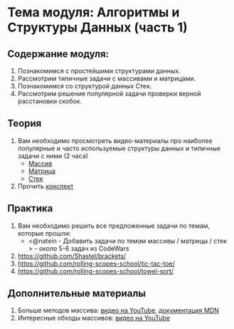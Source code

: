# Тема модуля: Алгоритмы и Структуры Данных (часть 1)
## Содержание модуля:
1. Познакомимся с простейшими структурами данных.
2. Рассмотрим типичные задачи с массивами и матрицами.
3. Познакомимся со структурой данных Стек.
4. Рассмотрим решение популярной задачи проверки верной расстановки скобок.

## Теория 
1. Вам необходимо просмотреть видео-материалы про наиболее популярные и часто используемые структуры данных и типичные задачи с ними (2 часа)
    - [Массив](https://youtu.be/Jvm4ShU86yw)
    - [Матрица](https://youtu.be/r8uHNxrfCwc)
    - [Стек](https://youtu.be/TqlSlaMak8Y)
2. Прочить [конспект](https://github.com/rolling-scopes-school/tasks/blob/master/tasks/materials/algorithms.md) 

## Практика 
1. Вам необходимо решить все предложенные задачи по темам, которые прошли:
    - <@natein - Добавить задачи по темам массивы / матрицы / стек > - около 5-6 задач из CodeWars
2. https://github.com/Shastel/brackets/
3. https://github.com/rolling-scopes-school/tic-tac-toe/
4. https://github.com/rolling-scopes-school/towel-sort/


## Дополнительные материалы
1. Больше методов массива: [видео на YouTube](https://youtu.be/d8c-JgbpMHs), [документация MDN](https://developer.mozilla.org/ru/docs/Web/JavaScript/Reference/Global_Objects/Array)
2. Интересные обходы массивов: [видео на YouTube](https://youtu.be/jM7aTyncf8Y)
